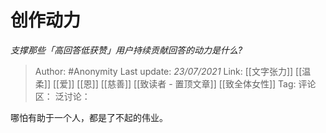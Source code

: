 # 创作动力
*支撑那些「高回答低获赞」用户持续贡献回答的动力是什么?*

> Author: #Anonymity
> Last update: *23/07/2021*
> Link: [[文字张力]] [[温柔]] [[爱]] [[恩]] [[慈善]] [[致读者 - 置顶文章]] [[致全体女性]]
> Tag:
> 评论区：
> 泛讨论：

哪怕有助于一个人，都是了不起的伟业。
